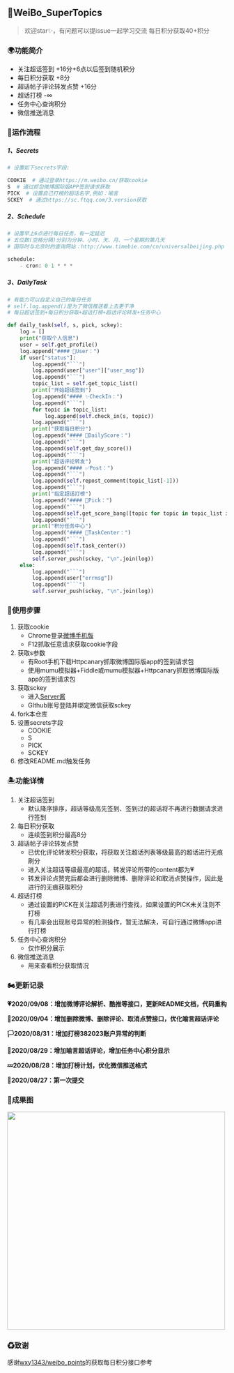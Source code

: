 ## 🎐WeiBo_SuperTopics

> 欢迎star✨，有问题可以提issue一起学习交流
> 每日积分获取40+积分



### 🌍功能简介


- 关注超话签到 +16分+6点以后签到随机积分
- 每日积分获取 +8分
- 超话帖子评论转发点赞 +16分
- 超话打榜 -∞
- 任务中心查询积分
- 微信推送消息


### 🚀运作流程

##### 1、Secrets

```python
# 设置如下secrets字段:

COOKIE  # 通过登录https://m.weibo.cn/获取cookie
S  # 通过抓包微博国际版APP签到请求获取
PICK  # 设置自己打榜的超话名字,例如：喻言
SCKEY  # 通过https://sc.ftqq.com/3.version获取
```


##### 2、Schedule

```python
# 设置早上6点进行每日任务，有一定延迟
# 五位数(空格分隔)分别为分钟、小时、天、月、一个星期的第几天
# 国际时与北京时的查询网站：http://www.timebie.com/cn/universalbeijing.php

schedule:
	- cron: 0 1 * * *
```

##### 3、DailyTask

```python
# 有能力可以自定义自己的每日任务
# self.log.append()是为了微信推送看上去更干净
# 每日超话签到+每日积分获取+超话打榜+超话评论转发+任务中心

def daily_task(self, s, pick, sckey):
    log = []
    print("获取个人信息")
    user = self.get_profile()
    log.append("#### 💫‍User：")
    if user["status"]:
        log.append("```")
        log.append(user["user"]["user_msg"])
        log.append("```")
        topic_list = self.get_topic_list()
        print("开始超话签到")
        log.append("#### ✨CheckIn：")
        log.append("```")
        for topic in topic_list:
            log.append(self.check_in(s, topic))
        log.append("```")
        print("获取每日积分")
        log.append("#### 🔰DailyScore：")
        log.append("```")
        log.append(self.get_day_score())
        log.append("```")
        print("超话评论转发")
        log.append("#### ✅Post：")
        log.append("```")
        log.append(self.repost_comment(topic_list[-1]))
        log.append("```")
        print("指定超话打榜")
        log.append("#### 💓Pick：")
        log.append("```")
        log.append(self.get_score_bang([topic for topic in topic_list if topic["topic_title"] == pick]))
        log.append("```")
        print("积分任务中心")
        log.append("#### 🌈TaskCenter：")
        log.append("```")
        log.append(self.task_center())
        log.append("```")
        self.server_push(sckey, "\n".join(log))
    else:
        log.append("```")
        log.append(user["errmsg"])
        log.append("```")
        self.server_push(sckey, "\n".join(log))
```



### 🚧使用步骤

1. 获取cookie
   - Chrome登录[微博手机版](https://m.weibo.cn/)
   - F12抓取任意请求获取cookie字段
2. 获取s参数
   - 有Root手机下载Httpcanary抓取微博国际版app的签到请求包
   - 使用mumu模拟器+Fiddle或mumu模拟器+Httpcanary抓取微博国际版app的签到请求包
3. 获取sckey
   - 进入[Server酱](https://sc.ftqq.com/3.version)
   - GIthub账号登陆并绑定微信获取sckey
4. fork本仓库
5. 设置secrets字段
   - COOKIE
   - S
   - PICK
   - SCKEY
6. 修改README.md触发任务



### 🏝功能详情

1. 关注超话签到
   - 默认降序排序，超话等级高先签到、签到过的超话将不再进行数据请求进行签到
2. 每日积分获取
   - 连续签到积分最高8分
3. 超话帖子评论转发点赞
   - 已优化评论转发积分获取，将获取关注超话列表等级最高的超话进行无痕刷分
   - 进入关注超话等级最高的超话，转发评论所带的content都为💗
   - 转发评论点赞完后都会进行删除微博、删除评论和取消点赞操作，因此是进行的无痕获取积分
4. 超话打榜
   - 通过设置的PICK在关注超话列表进行查找，如果设置的PICK未关注则不打榜
   - 有几率会出现账号异常的检测操作，暂无法解决，可自行通过微博app进行打榜
5. 任务中心查询积分
   - 仅作积分展示
6. 微信推送消息
   - 用来查看积分获取情况



### 🏍更新记录

**💗2020/09/08：增加微博评论解析、酷推等接口，更新README文档，代码重构**

**🎲2020/09/04：增加删除微博、删除评论、取消点赞接口，优化喻言超话评论**

**🏳2020/08/31：增加打榜382023账户异常的判断**

**🎉2020/08/29：增加喻言超话评论，增加任务中心积分显示**

**💤2020/08/28：增加打榜计划，优化微信推送格式**

**🌈2020/08/27：第一次提交**



### 🚁成果图



<img src="https://cdn.jsdelivr.net/gh/ReaJason/WeiBo_SuperTopics/Pictures/result.jpg" width = "500" div align=center />



### ♻致谢

感谢[wxy1343/weibo_points](https://github.com/wxy1343/weibo_points)的获取每日积分接口参考

